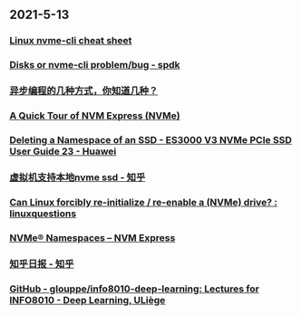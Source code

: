
## 2021-5-13

### [Linux nvme-cli cheat sheet](https://www.linkedin.com/pulse/linux-nvme-cli-cheat-sheet-frank-ober)

### [Disks or nvme-cli problem/bug - spdk](https://www.gitmemory.com/issue/spdk/spdk/1522/670058899)

### [异步编程的几种方式，你知道几种？](https://xie.infoq.cn/article/1260d2eae5b025c0dad947b8a)

### [A Quick Tour of NVM Express (NVMe)](https://metebalci.com/blog/a-quick-tour-of-nvm-express-nvme/)

### [Deleting a Namespace of an SSD - ES3000 V3 NVMe PCIe SSD User Guide 23 - Huawei](https://support.huawei.com/enterprise/br/doc/EDOC1000101091/82c07493/deleting-a-namespace-of-an-ssd)

### [虚拟机支持本地nvme ssd - 知乎](https://zhuanlan.zhihu.com/p/354633464)

### [Can Linux forcibly re-initialize / re-enable a (NVMe) drive? : linuxquestions](https://www.reddit.com/r/linuxquestions/comments/drx9l6/can_linux_forcibly_reinitialize_reenable_a_nvme/)

### [NVMe® Namespaces – NVM Express](https://nvmexpress.org/resources/nvm-express-technology-features/nvme-namespaces/)

### [知乎日报 - 知乎](https://daily.zhihu.com/story/9735895)

### [GitHub - glouppe/info8010-deep-learning: Lectures for INFO8010 - Deep Learning, ULiège](https://github.com/glouppe/info8010-deep-learning)
